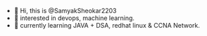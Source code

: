 - 👋 Hi, this is @SamyakSheokar2203
- 👀 interested in devops, machine learning.
- 🌱 currently learning JAVA + DSA, redhat linux & CCNA Network.
